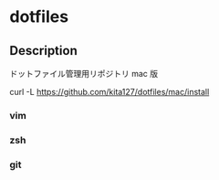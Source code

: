 # dotfiles

## Description
ドットファイル管理用リポジトリ mac 版

curl -L https://github.com/kita127/dotfiles/mac/install

### vim
### zsh
### git
